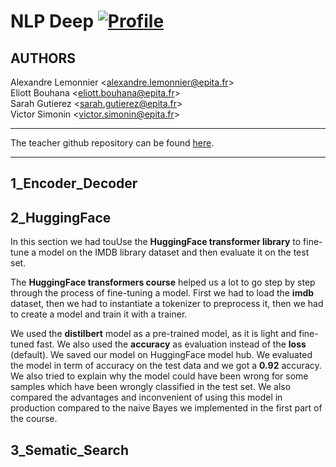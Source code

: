 # NLP Deep [![Profile][title-img]][profile]

[title-img]:https://img.shields.io/badge/-SCIA--PRIME-red
[profile]:https://github.com/bictole

## AUTHORS
Alexandre Lemonnier \<alexandre.lemonnier@epita.fr\>\
Eliott Bouhana \<eliott.bouhana@epita.fr\> \
Sarah Gutierez \<sarah.gutierez@epita.fr\> \
Victor Simonin \<victor.simonin@epita.fr\>

---

The teacher github repository can be found [here](https://github.com/mvonwyl/epita/tree/master/NLP/2022).

---

## 1_Encoder_Decoder

## 2_HuggingFace

In this section we had touUse the **HuggingFace transformer library** to fine-tune a model on the IMDB library dataset and then evaluate it on the test set.

The **HuggingFace transformers course** helped us a lot to go step by step through the process of fine-tuning a model. First we had to load the **imdb** dataset, then we had to instantiate a tokenizer to preprocess it, then we had to create a model and train it with a trainer. 

We used the **distilbert** model as a pre-trained model, as it is light and fine-tuned fast. We also used the **accuracy** as evaluation instead of the **loss** (default). We saved our model on HuggingFace model hub. We evaluated the model in term of accuracy on the test data and we got a **0.92** accuracy. We also tried to explain why the model could have been wrong for some samples which have been wrongly classified in the test set. We also compared the advantages and inconvenient of using this model in production compared to the naive Bayes we implemented in the first part of the course.

## 3_Sematic_Search